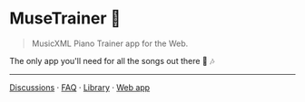 # MuseTrainer 🎹

> MusicXML Piano Trainer app for the Web.

The only app you'll need for all the songs out there 🎵 🎶

---

[Discussions][1] &middot; [FAQ][4] &middot; [Library][5] &middot; [Web app][2]


[1]: https://github.com/orgs/musetrainer/discussions
[2]: https://musetrainer.com
[4]: https://help.musetrainer.com/support.html
[5]: https://lib.musetrainer.com
